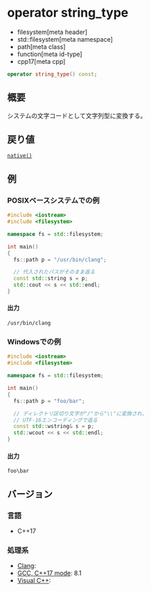 # operator string_type
* filesystem[meta header]
* std::filesystem[meta namespace]
* path[meta class]
* function[meta id-type]
* cpp17[meta cpp]

```cpp
operator string_type() const;
```

## 概要
システムの文字コードとして文字列型に変換する。


## 戻り値
[`native()`](native.md)


## 例
### POSIXベースシステムでの例
```cpp example
#include <iostream>
#include <filesystem>

namespace fs = std::filesystem;

int main()
{
  fs::path p = "/usr/bin/clang";

  // 代入されたパスがそのまま返る
  const std::string s = p;
  std::cout << s << std::endl;
}
```

#### 出力
```
/usr/bin/clang
```


### Windowsでの例
```cpp
#include <iostream>
#include <filesystem>

namespace fs = std::filesystem;

int main()
{
  fs::path p = "foo/bar";

  // ディレクトリ区切り文字が"/"から"\\"に変換され、
  // UTF-16エンコーディングで返る
  const std::wstring& s = p;
  std::wcout << s << std::endl;
}
```

#### 出力
```
foo\bar
```

## バージョン
### 言語
- C++17

### 処理系
- [Clang](/implementation.md#clang):
- [GCC, C++17 mode](/implementation.md#gcc): 8.1
- [Visual C++](/implementation.md#visual_cpp):
